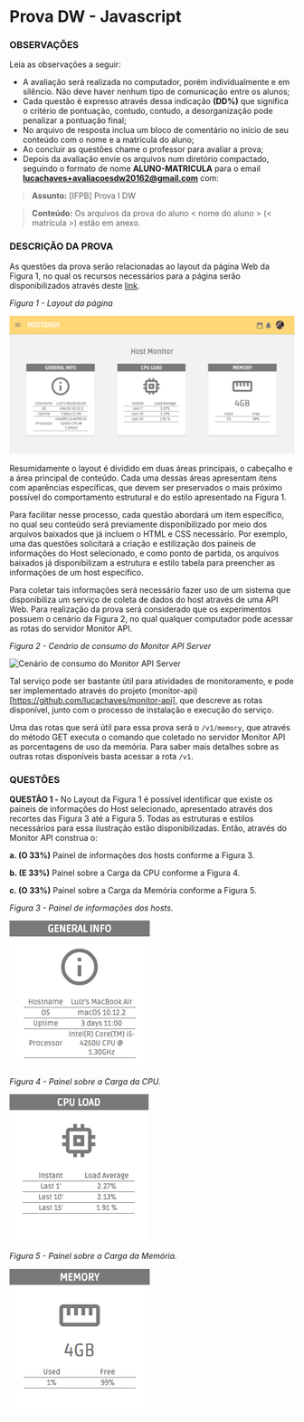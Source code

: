 # Prova DW - Javascript

### OBSERVAÇÕES

Leia as observações a seguir:

* A avaliação será realizada no computador, porém individualmente e em silêncio. Não deve haver nenhum tipo de comunicação entre os alunos;
* Cada questão é expresso através dessa indicação **(DD%)** que significa o critério de pontuação, contudo, contudo, a desorganização pode penalizar a pontuação final;
* No arquivo de resposta inclua um bloco de comentário no início de seu conteúdo com o nome e a matrícula do aluno;
* Ao concluir as questões chame o professor para avaliar a prova;
* Depois da avaliação envie os arquivos num diretório compactado, seguindo o formato de nome **ALUNO-MATRICULA** para o email **lucachaves+avaliacoesdw20162@gmail.com** com:

> **Assunto:** [IFPB] Prova I DW

> **Conteúdo:** Os arquivos da prova do aluno < nome do aluno > (< matrícula >) estão em anexo.

### DESCRIÇÃO DA PROVA

As questões da prova serão relacionadas ao layout da página Web da Figura 1, no qual os recursos necessários para a página serão disponibilizados através deste [link](https://github.com/ifpb/dw/blob/master/assessment/prova-js/code.zip).

*Figura 1 - Layout da página*

![Layout da página](img/dashboard.png)

Resumidamente o layout é dividido em duas áreas principais, o cabeçalho e a área principal de conteúdo. Cada uma dessas áreas apresentam itens com aparências específicas, que devem ser preservados o mais próximo possível do comportamento  estrutural e do estilo apresentado na Figura 1.

Para facilitar nesse processo, cada questão abordará um item específico, no qual seu conteúdo será previamente disponibilizado por meio dos arquivos baixados que já incluem o HTML e CSS necessário. Por exemplo, uma das questões solicitará a criação e estilização dos paineis de informações do Host selecionado, e como ponto de partida, os arquivos baixados já disponibilizam a estrutura e estilo tabela para preencher as informações de um host específico.

Para coletar tais informações será necessário fazer uso de um sistema que disponibiliza um serviço de coleta de dados do host através de uma API Web. Para realização da prova será considerado que os experimentos possuem o cenário da Figura 2, no qual qualquer computador pode acessar as rotas do servidor Monitor API.

*Figura 2 - Cenário de consumo do Monitor API Server*

![Cenário de consumo do Monitor API Server](img/scenery.png)

Tal serviço pode ser bastante útil para atividades de monitoramento, e pode ser implementado através do projeto (monitor-api)[https://github.com/lucachaves/monitor-api], que descreve as rotas disponível, junto com o processo de instalação e execução do serviço.

Uma das rotas que será útil para essa prova será o `/v1/memory`, que através do método GET executa o comando que coletado no servidor Monitor API as porcentagens de uso da memória. Para saber mais detalhes sobre as outras rotas disponíveis basta acessar a rota `/v1`.

### QUESTÕES

**QUESTÃO 1 -** No Layout da Figura 1 é possível identificar que existe os paineis de informações do Host selecionado, apresentado através dos recortes das Figura 3 até a Figura 5. Todas as estruturas e estilos necessários para essa ilustração estão disponibilizadas. Então, através do Monitor API construa o:

  **a. (O 33%)** Painel de informações dos hosts conforme a Figura 3.

  **b. (E 33%)** Painel sobre a Carga da CPU conforme a Figura 4.

  **c. (O 33%)** Painel sobre a Carga da Memória conforme a Figura 5.

*Figura 3 - Painel de informações dos hosts.*

![Aparência do artigo](img/info.png)

*Figura 4 - Painel sobre a Carga da CPU.*

![Aparência do artigo](img/cpu.png)

*Figura 5 - Painel sobre a Carga da Memória.*

![Aparência do artigo](img/memory.png)
